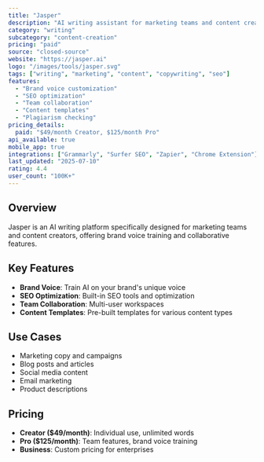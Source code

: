 ```yaml
---
title: "Jasper"
description: "AI writing assistant for marketing teams and content creators"
category: "writing"
subcategory: "content-creation"
pricing: "paid"
source: "closed-source"
website: "https://jasper.ai"
logo: "/images/tools/jasper.svg"
tags: ["writing", "marketing", "content", "copywriting", "seo"]
features:
  - "Brand voice customization"
  - "SEO optimization"
  - "Team collaboration"
  - "Content templates"
  - "Plagiarism checking"
pricing_details:
  paid: "$49/month Creator, $125/month Pro"
api_available: true
mobile_app: true
integrations: ["Grammarly", "Surfer SEO", "Zapier", "Chrome Extension"]
last_updated: "2025-07-10"
rating: 4.4
user_count: "100K+"
---
```


## Overview

Jasper is an AI writing platform specifically designed for marketing teams and content creators, offering brand voice training and collaborative features.

## Key Features

- **Brand Voice**: Train AI on your brand's unique voice
- **SEO Optimization**: Built-in SEO tools and optimization
- **Team Collaboration**: Multi-user workspaces
- **Content Templates**: Pre-built templates for various content types

## Use Cases

- Marketing copy and campaigns
- Blog posts and articles
- Social media content
- Email marketing
- Product descriptions

## Pricing

- **Creator ($49/month)**: Individual use, unlimited words
- **Pro ($125/month)**: Team features, brand voice training
- **Business**: Custom pricing for enterprises